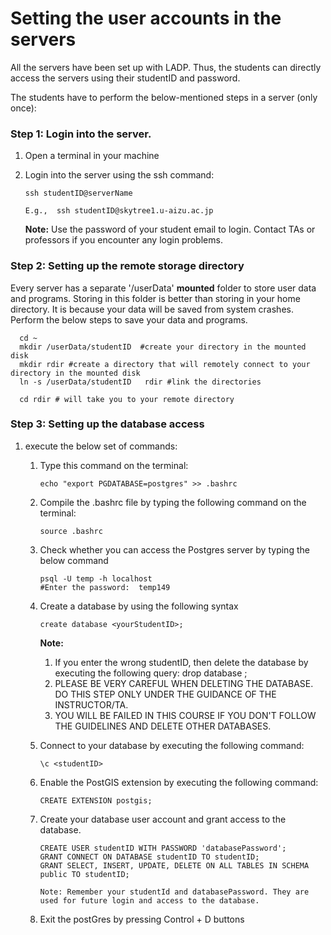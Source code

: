 # Setting the user accounts in the servers

All the servers have been set up with LADP. Thus, the students can directly access the servers using their studentID and password.

The students have to perform the below-mentioned steps in a server (only once): 

### Step 1: Login into the server.
1. Open a terminal in your machine 
2. Login into the server using the ssh command:

       ssh studentID@serverName
      
       E.g.,  ssh studentID@skytree1.u-aizu.ac.jp

    **Note:** Use the password of your student email to login. Contact TAs or professors if you encounter any login problems.


### Step 2: Setting up the remote storage directory

Every server has a separate '/userData' **mounted** folder to store user data and programs. Storing in this folder 
is better than storing in your home directory.  It is because your data will be saved from system crashes. Perform the below steps to
save your data and programs.

      cd ~
      mkdir /userData/studentID  #create your directory in the mounted disk 
      mkdir rdir #create a directory that will remotely connect to your directory in the mounted disk
      ln -s /userData/studentID   rdir #link the directories

      cd rdir # will take you to your remote directory

### Step 3: Setting up the database access
1. execute the below set of commands:
   1. Type this command on the terminal: 
   
          echo "export PGDATABASE=postgres" >> .bashrc 
   2. Compile the .bashrc file by typing the following command on the terminal:  
   
          source .bashrc
   3. Check whether you can access the Postgres server by typing the below command
      
          psql -U temp -h localhost
          #Enter the password:  temp149   

   4. Create a database by using the following syntax

          create database <yourStudentID>;     
         
      **Note:**
      1. If you enter the wrong studentID, then delete the database by executing the following query:  drop database <wrongStudentID>;
      2. PLEASE BE VERY CAREFUL WHEN DELETING THE DATABASE.  DO THIS STEP ONLY UNDER THE GUIDANCE OF THE INSTRUCTOR/TA.
      3. YOU WILL BE FAILED IN THIS COURSE IF YOU DON'T FOLLOW THE GUIDELINES AND DELETE OTHER DATABASES.
   5. Connect to your database by executing the following command:
      
          \c <studentID>
   
   6. Enable the PostGIS extension by executing the following command:

          CREATE EXTENSION postgis;
   7. Create your database user account and grant access to the database.

          CREATE USER studentID WITH PASSWORD 'databasePassword';
          GRANT CONNECT ON DATABASE studentID TO studentID;
          GRANT SELECT, INSERT, UPDATE, DELETE ON ALL TABLES IN SCHEMA public TO studentID;

          Note: Remember your studentId and databasePassword. They are used for future login and access to the database.
   8. Exit the postGres by pressing  Control + D buttons 
